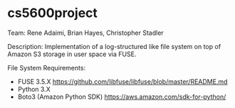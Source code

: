 # cs5600project
Team: Rene Adaimi, Brian Hayes, Christopher Stadler

Description:
  Implementation of a log-structured like file system on top of Amazon S3 storage in user space via FUSE.

File System Requirements:
 - FUSE 3.5.X
   https://github.com/libfuse/libfuse/blob/master/README.md
 - Python 3.X
 - Boto3 (Amazon Python SDK)
   https://aws.amazon.com/sdk-for-python/
